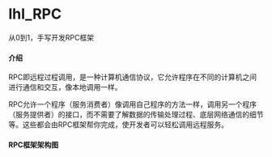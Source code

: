 # lhl_RPC
从0到1，手写开发RPC框架
#### 介绍
RPC即远程过程调用，是一种计算机通信协议，它允许程序在不同的计算机之间进行通信和交互，像本地调用一样。

RPC允许一个程序（服务消费者）像调用自己程序的方法一样，调用另一个程序（服务提供者）的接口，而不需要了解数据的传输处理过程、底层网络通信的细节等。这些都会由RPC框架帮你完成，使开发者可以轻松调用远程服务。

#### RPC框架架构图







